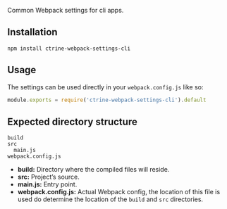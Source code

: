 Common Webpack settings for cli apps.

## Installation

```shell
npm install ctrine-webpack-settings-cli
```

## Usage

The settings can be used directly in your `webpack.config.js` like so:

```Javascript
module.exports = require('ctrine-webpack-settings-cli').default
```

## Expected directory structure

```
build
src
  main.js
webpack.config.js
```
* **build:** Directory where the compiled files will reside.
* **src:** Project’s source.
* **main.js:** Entry point.
* **webpack.config.js:** Actual Webpack config, the location of this file is
  used do determine the location of the `build` and `src` directories.
